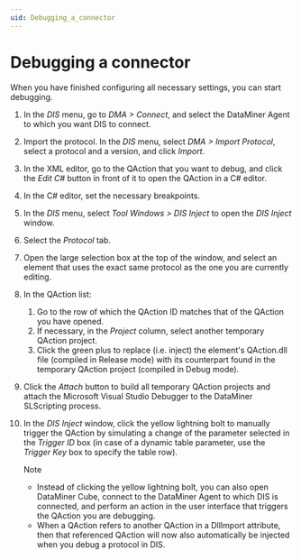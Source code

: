 ```yaml
---
uid: Debugging_a_connector
---
```


# Debugging a connector

When you have finished configuring all necessary settings, you can start debugging.

1. In the *DIS* menu, go to *DMA \> Connect*, and select the DataMiner Agent to which you want DIS to connect.
1. Import the protocol. In the *DIS* menu, select *DMA \> Import Protocol*, select a protocol and a version, and click *Import*.
1. In the XML editor, go to the QAction that you want to debug, and click the *Edit C#* button in front of it to open the QAction in a C# editor.
1. In the C# editor, set the necessary breakpoints.
1. In the *DIS* menu, select *Tool Windows \> DIS Inject* to open the *DIS Inject* window.
1. Select the *Protocol* tab.
1. Open the large selection box at the top of the window, and select an element that uses the exact same protocol as the one you are currently editing.
1. In the QAction list:

    1. Go to the row of which the QAction ID matches that of the QAction you have opened.
    1. If necessary, in the *Project* column, select another temporary QAction project.
    1. Click the green plus to replace (i.e. inject) the element's QAction.dll file (compiled in Release mode) with its counterpart found in the temporary QAction project (compiled in Debug mode).

1. Click the *Attach* button to build all temporary QAction projects and attach the Microsoft Visual Studio Debugger to the DataMiner SLScripting process.
1. In the *DIS Inject* window, click the yellow lightning bolt to manually trigger the QAction by simulating a change of the parameter selected in the *Trigger ID* box (in case of a dynamic table parameter, use the *Trigger Key* box to specify the table row).

    > [!NOTE]
    > - Instead of clicking the yellow lightning bolt, you can also open DataMiner Cube, connect to the DataMiner Agent to which DIS is connected, and perform an action in the user interface that triggers the QAction you are debugging.
    > - When a QAction refers to another QAction in a DllImport attribute, then that referenced QAction will now also automatically be injected when you debug a protocol in DIS.
